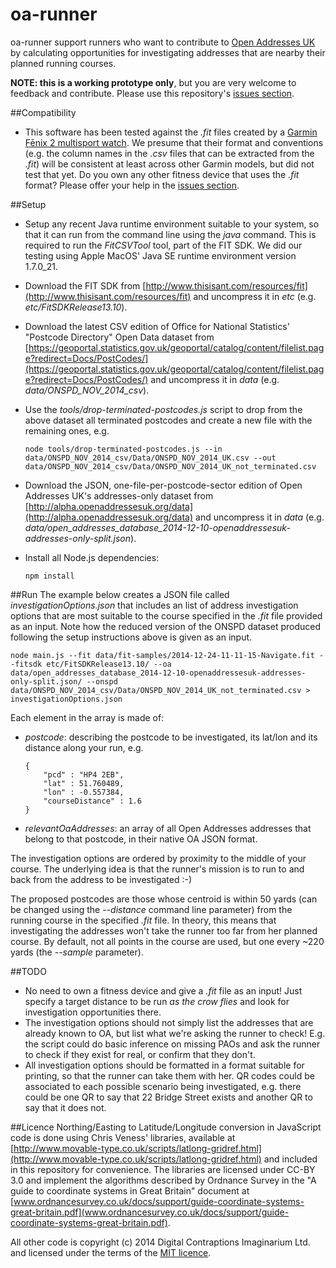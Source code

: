 oa-runner
=========

oa-runner support runners who want to contribute to [Open Addresses UK](http://openaddressesuk.org) by calculating opportunities for investigating addresses that are nearby their planned running courses.

**NOTE: this is a working prototype only**, but you are very welcome to feedback and contribute. Please use this repository's [issues section](https://github.com/Digital-Contraptions-Imaginarium/oa-runner/issues).

##Compatibility
- This software has been tested against the *.fit* files created by a [Garmin Fēnix 2 multisport watch](https://buy.garmin.com/en-GB/GB/watches-wearable-technology/wearables/fenix-2/prod159116.html). We presume that their format and conventions (e.g. the column names in the *.csv* files that can be extracted from the *.fit*) will be consistent at least across other Garmin models, but did not test that yet. Do you own any other fitness device that uses the *.fit* format? Please offer your help in the [issues section](https://github.com/Digital-Contraptions-Imaginarium/oa-runner/issues).

##Setup
- Setup any recent Java runtime environment suitable to your system, so that it can run from the command line using the *java* command. This is required to run the *FitCSVTool* tool, part of the FIT SDK. We did our testing using Apple MacOS' Java SE runtime environment version 1.7.0_21.
- Download the FIT SDK from [http://www.thisisant.com/resources/fit](http://www.thisisant.com/resources/fit) and uncompress it in *etc* (e.g. *etc/FitSDKRelease13.10*).
- Download the latest CSV edition of Office for National Statistics' "Postcode Directory" Open Data dataset from [https://geoportal.statistics.gov.uk/geoportal/catalog/content/filelist.page?redirect=Docs/PostCodes/](https://geoportal.statistics.gov.uk/geoportal/catalog/content/filelist.page?redirect=Docs/PostCodes/) and uncompress it in *data* (e.g. *data/ONSPD_NOV_2014_csv*).
- Use the *tools/drop-terminated-postcodes.js* script to drop from the above dataset all terminated postcodes and create a new file with the remaining ones, e.g.

	```
	node tools/drop-terminated-postcodes.js --in data/ONSPD_NOV_2014_csv/Data/ONSPD_NOV_2014_UK.csv --out data/ONSPD_NOV_2014_csv/Data/ONSPD_NOV_2014_UK_not_terminated.csv 
	```

- Download the JSON, one-file-per-postcode-sector edition of Open Addresses UK's addresses-only dataset from [http://alpha.openaddressesuk.org/data](http://alpha.openaddressesuk.org/data) and uncompress it in *data* (e.g. *data/open_addresses_database_2014-12-10-openaddressesuk-addresses-only-split.json*).
- Install all Node.js dependencies:

	```
	npm install 
	```

##Run
The example below creates a JSON file called *investigationOptions.json* that includes an list of address investigation options that are most suitable to the course specified in the *.fit* file provided as an input. Note how the reduced version of the ONSPD dataset produced following the setup instructions above is given as an input. 

```
node main.js --fit data/fit-samples/2014-12-24-11-11-15-Navigate.fit --fitsdk etc/FitSDKRelease13.10/ --oa data/open_addresses_database_2014-12-10-openaddressesuk-addresses-only-split.json/ --onspd data/ONSPD_NOV_2014_csv/Data/ONSPD_NOV_2014_UK_not_terminated.csv > investigationOptions.json 
```

Each element in the array is made of:

- *postcode*: describing the postcode to be investigated, its lat/lon and its distance along your run, e.g.

	```
	{
		"pcd" : "HP4 2EB",
		"lat" : 51.760489,
		"lon" : -0.557384,
		"courseDistance" : 1.6
	}
	```

- *relevantOaAddresses*: an array of all Open Addresses addresses that belong to that postcode, in their native OA JSON format.

The investigation options are ordered by proximity to the middle of your course. The underlying idea is that the runner's mission is to run to and back from the address to be investigated :-) 

The proposed postcodes are those whose centroid is within 50 yards (can be changed using the *--distance* command line parameter) from the running course in the specified *.fit* file. In theory, this means that investigating the addresses won't take the runner too far from her planned course. By default, not all points in the course are used, but one every ~220 yards (the *--sample* parameter). 

##TODO
- No need to own a fitness device and give a *.fit* file as an input! Just specify a target distance to be run *as the crow flies* and look for investigation opportunities there.
- The investigation options should not simply list the addresses that are already known to OA, but list what we're asking the runner to check! E.g. the script could do basic inference on missing PAOs and ask the runner to check if they exist for real, or confirm that they don't.
- All investigation options should be formatted in a format suitable for printing, so that the runner can take them with her. QR codes could be associated to each possible scenario being investigated, e.g. there could be one QR to say that 22 Bridge Street exists and another QR to say that it does not.

##Licence
Northing/Easting to Latitude/Longitude conversion in JavaScript code is done using Chris Veness' libraries, available at [http://www.movable-type.co.uk/scripts/latlong-gridref.html](http://www.movable-type.co.uk/scripts/latlong-gridref.html) and included in this repository for convenience. The libraries are licensed under CC-BY 3.0 and implement the algorithms described by Ordnance Survey in the "A guide to coordinate systems in Great Britain" document at [www.ordnancesurvey.co.uk/docs/support/guide-coordinate-systems-great-britain.pdf](www.ordnancesurvey.co.uk/docs/support/guide-coordinate-systems-great-britain.pdf).

All other code is copyright (c) 2014 Digital Contraptions Imaginarium Ltd. and licensed under the terms of the [MIT licence](LICENCE.md).

